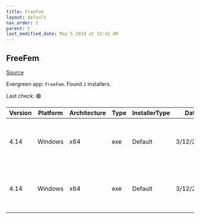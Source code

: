 ```yaml
---
title: FreeFem
layout: default
nav_order: 2
parent: F
last_modified_date: May 5 2024 at 12:41 AM
---
```


## FreeFem

[Source](https://freefem.org/)

Evergreen app: `FreeFem`. Found `2` installers.

Last check: 🟢

| Version | Platform | Architecture | Type | InstallerType | Date      | Size      | URI                                                                                                                                                                                                                    |
| ------- | -------- | ------------ | ---- | ------------- | --------- | --------- | ---------------------------------------------------------------------------------------------------------------------------------------------------------------------------------------------------------------------- |
| 4.14    | Windows  | x64          | exe  | Default       | 3/12/2023 | 167023843 | [https://github.com/FreeFem/FreeFem-sources/releases/download/v4.14/FreeFem%2B%2B-4.14-dev-win64.exe](https://github.com/FreeFem/FreeFem-sources/releases/download/v4.14/FreeFem%2B%2B-4.14-dev-win64.exe)             |
| 4.14    | Windows  | x64          | exe  | Default       | 3/12/2023 | 258622911 | [https://github.com/FreeFem/FreeFem-sources/releases/download/v4.14/FreeFem%2B%2B-4.14-win64-x86-26jan.exe](https://github.com/FreeFem/FreeFem-sources/releases/download/v4.14/FreeFem%2B%2B-4.14-win64-x86-26jan.exe) |
